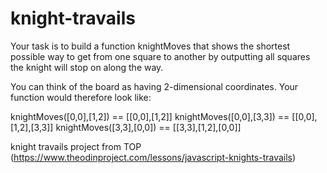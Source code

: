 # knight-travails

Your task is to build a function knightMoves that shows the shortest possible way to get from one square to another by outputting all squares the knight will stop on along the way.

You can think of the board as having 2-dimensional coordinates. Your function would therefore look like:

knightMoves([0,0],[1,2]) == [[0,0],[1,2]]
knightMoves([0,0],[3,3]) == [[0,0],[1,2],[3,3]]
knightMoves([3,3],[0,0]) == [[3,3],[1,2],[0,0]]


knight travails project from TOP
(https://www.theodinproject.com/lessons/javascript-knights-travails)